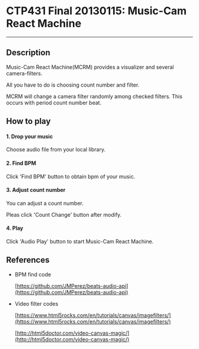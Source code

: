 CTP431 Final 20130115: Music-Cam React Machine
==============================================
----

Description
-----------
Music-Cam React Machine(MCRM) provides a visualizer and several camera-filters.

All you have to do is choosing count number and filter.

MCRM will change a camera filter randomly among checked filters. This occurs with period count number beat.




How to play
-----------
#### 1. Drop your music ####
Choose audio file from your local library.

#### 2. Find BPM ####
Click 'Find BPM' button to obtain bpm of your music.

#### 3. Adjust count number ####
You can adjust a count number.

Pleas click 'Count Change' button after modify.

#### 4. Play ####
Click 'Audio Play' button to start Music-Cam React Machine.


References
----------
- BPM find code

	[https://github.com/JMPerez/beats-audio-api](https://github.com/JMPerez/beats-audio-api)

- Video filter codes

	[https://www.html5rocks.com/en/tutorials/canvas/imagefilters/](https://www.html5rocks.com/en/tutorials/canvas/imagefilters/)

	[http://html5doctor.com/video-canvas-magic/](http://html5doctor.com/video-canvas-magic/)